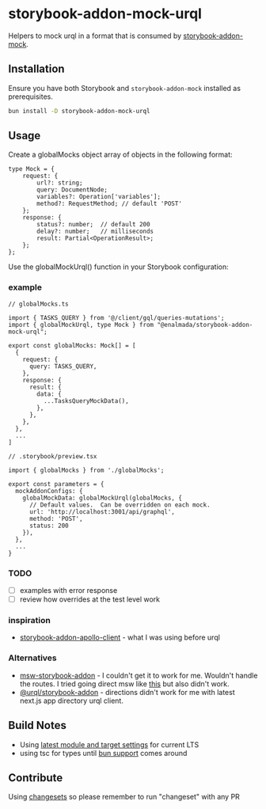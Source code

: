# storybook-addon-mock-urql

Helpers to mock urql in a format that is consumed by [storybook-addon-mock](https://storybook-addon-mock.netlify.app/?path=/docs/docs-installation--docs).

## Installation

Ensure you have both Storybook and `storybook-addon-mock` installed as prerequisites.

```bash
bun install -D storybook-addon-mock-urql
```

## Usage
Create a globalMocks object array of objects in the following format:
```
type Mock = {
    request: {
        url?: string;
        query: DocumentNode; 
        variables?: Operation['variables'];
        method?: RequestMethod; // default 'POST'
    };
    response: {
        status?: number;  // default 200
        delay?: number;   // milliseconds
        result: Partial<OperationResult>;
    };
};
```
Use the globalMockUrql() function in your Storybook configuration:

### example
```
// globalMocks.ts

import { TASKS_QUERY } from '@/client/gql/queries-mutations';
import { globalMockUrql, type Mock } from "@enalmada/storybook-addon-mock-urql";

export const globalMocks: Mock[] = [
  {
    request: {
      query: TASKS_QUERY,
    },
    response: {
      result: {
        data: {
          ...TasksQueryMockData(),
        },
      },
    },
  },
  ...
]  
```

```
// .storybook/preview.tsx

import { globalMocks } from './globalMocks';

export const parameters = {
  mockAddonConfigs: {
    globalMockData: globalMockUrql(globalMocks, {
      // Default values.  Can be overridden on each mock.
      url: 'http://localhost:3001/api/graphql',
      method: 'POST',
      status: 200
    }),
  },
  ...
}
```

### TODO
- [ ] examples with error response
- [ ] review how overrides at the test level work

### inspiration
* [storybook-addon-apollo-client](https://storybook.js.org/addons/storybook-addon-apollo-client) - what I was using before urql

### Alternatives
* [msw-storybook-addon](https://storybook.js.org/addons/msw-storybook-addon) - I couldn't get it to work for me.  Wouldn't handle the routes.
I tried going direct msw like [this](https://github.com/takefumi-yoshii/nextjs-msw-example) but also didn't work.
* [@urql/storybook-addon](https://www.npmjs.com/package/@urql/storybook-addon) - directions didn't work for me with latest next.js app directory urql client.

## Build Notes
* Using [latest module and target settings](https://stackoverflow.com/questions/72380007/what-typescript-configuration-produces-output-closest-to-node-js-18-capabilities/72380008#72380008) for current LTS
* using tsc for types until [bun support](https://github.com/oven-sh/bun/issues/5141#issuecomment-1727578701) comes around

## Contribute
Using [changesets](https://github.com/changesets/changesets) so please remember to run "changeset" with any PR